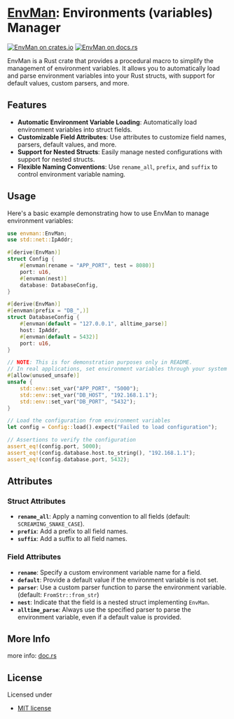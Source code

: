 # [EnvMan][docsrs]: Environments (variables) Manager

[![EnvMan on crates.io][cratesio-image]][cratesio]
[![EnvMan on docs.rs][docsrs-image]][docsrs]

[cratesio-image]: https://img.shields.io/crates/v/envman.svg
[cratesio]: https://crates.io/crates/envman
[docsrs-image]: https://docs.rs/envman/badge.svg
[docsrs]: https://docs.rs/envman

EnvMan is a Rust crate that provides a procedural macro to simplify the management of environment variables. It allows you to automatically load and parse environment variables into your Rust structs, with support for default values, custom parsers, and more.

## Features

- **Automatic Environment Variable Loading**: Automatically load environment variables into struct fields.
- **Customizable Field Attributes**: Use attributes to customize field names, parsers, default values, and more.
- **Support for Nested Structs**: Easily manage nested configurations with support for nested structs.
- **Flexible Naming Conventions**: Use `rename_all`, `prefix`, and `suffix` to control environment variable naming.

## Usage

Here's a basic example demonstrating how to use EnvMan to manage environment variables:

```rust
use envman::EnvMan;
use std::net::IpAddr;

#[derive(EnvMan)]
struct Config {
    #[envman(rename = "APP_PORT", test = 8080)]
    port: u16,
    #[envman(nest)]
    database: DatabaseConfig,
}

#[derive(EnvMan)]
#[envman(prefix = "DB_",)]
struct DatabaseConfig {
    #[envman(default = "127.0.0.1", alltime_parse)]
    host: IpAddr,
    #[envman(default = 5432)]
    port: u16,
}

// NOTE: This is for demonstration purposes only in README.
// In real applications, set environment variables through your system or .env files.
#[allow(unused_unsafe)]
unsafe {
    std::env::set_var("APP_PORT", "5000");
    std::env::set_var("DB_HOST", "192.168.1.1");
    std::env::set_var("DB_PORT", "5432");
}

// Load the configuration from environment variables
let config = Config::load().expect("Failed to load configuration");

// Assertions to verify the configuration
assert_eq!(config.port, 5000);
assert_eq!(config.database.host.to_string(), "192.168.1.1");
assert_eq!(config.database.port, 5432);
```

## Attributes

### Struct Attributes

- **`rename_all`**: Apply a naming convention to all fields (default: `SCREAMING_SNAKE_CASE`).
- **`prefix`**: Add a prefix to all field names.
- **`suffix`**: Add a suffix to all field names.

### Field Attributes

- **`rename`**: Specify a custom environment variable name for a field.
- **`default`**: Provide a default value if the environment variable is not set.
- **`parser`**: Use a custom parser function to parse the environment variable. (default: `FromStr::from_str`)
- **`nest`**: Indicate that the field is a nested struct implementing `EnvMan`.
- **`alltime_parse`**: Always use the specified parser to parse the environment variable, even if a default value is provided.

## More Info

more info: [doc.rs](https://docs.rs/envman/latest/envman/derive.EnvMan.html)

## License

Licensed under

- [MIT license](https://github.com/moriyoshi-kasuga/envman/blob/main/LICENSE)
